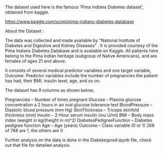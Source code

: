 The dataset used here is the famous 'Pima Indians Diabetes dataset', obtained from kaggle.

https://www.kaggle.com/uciml/pima-indians-diabetes-database

About the Dataset : 

The data was collected and made available by “National Institute of Diabetes and Digestive and Kidney Diseases” . 
It is provided courtesy of the Pima Indians Diabetes Database and is available on Kaggle.
All patients here belong to the Pima Indian heritage (subgroup of Native Americans), and are females of ages 21 and above.

It consists of several medical predictor variables and one target variable, Outcome. 
Predictor variables include the number of pregnancies the patient has had, their BMI, insulin level, age, and so on. 

The dataset has 9 columns as shown below;

Pregnancies               – Number of times pregnant
Glucose                     – Plasma glucose concentration a 2 hours in an oral glucose tolerance test
BloodPressure            – Diastolic blood pressure (mm Hg)
SkinThickness           – Triceps skinfold thickness (mm)
Insulin                        – 2-Hour serum insulin (mu U/ml)
BMI                            – Body mass index (weight in kg/(height in m)^2)
DiabetesPedigreeFunction – Diabetes pedigree function
Age                            – Age (years)
Outcome                    – Class variable (0 or 1) 268 of 768 are 1, the others are 0

Further analysis on the data is done in the Diabetespred.ipynb file, check out that file for detailed analysis.